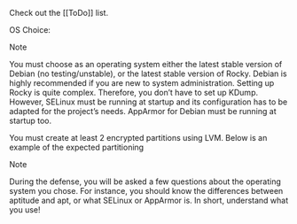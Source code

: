 Check out the [[ToDo]] list.

OS Choice:

> [!NOTE]
> You must choose as an operating system either the latest stable version of Debian (no testing/unstable), or the latest stable version of Rocky. Debian is highly recommended if you are new to system administration. Setting up Rocky is quite complex. Therefore, you don’t have to set up KDump. However, SELinux must be running at startup and its configuration has to be adapted for the project’s needs. AppArmor for Debian must be running at startup too.

You must create at least 2 encrypted partitions using LVM. Below is an example of the expected partitioning


> [!NOTE]
> During the defense, you will be asked a few questions about the operating system you chose. For instance, you should know the differences between aptitude and apt, or what SELinux or AppArmor is. In short, understand what you use!

